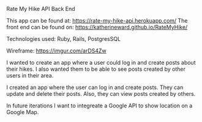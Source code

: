 Rate My Hike API Back End


This app can be found at: https://rate-my-hike-api.herokuapp.com/
The front end can be found on: https://katherineward.github.io/RateMyHike/

Technologies used: Ruby, Rails, PostgresSQL

Wireframe: https://imgur.com/arDS4Zw

I wanted to create an app where a user could log in and create posts about their
hikes. I also wanted them to be able to see posts created by other users in their area.

I created an app where the user can log in and create posts. They can update and delete
their posts. Also, they can view posts created by others.

 In future iterations I want to integreate a Google API to show location on a
 Google Map.
